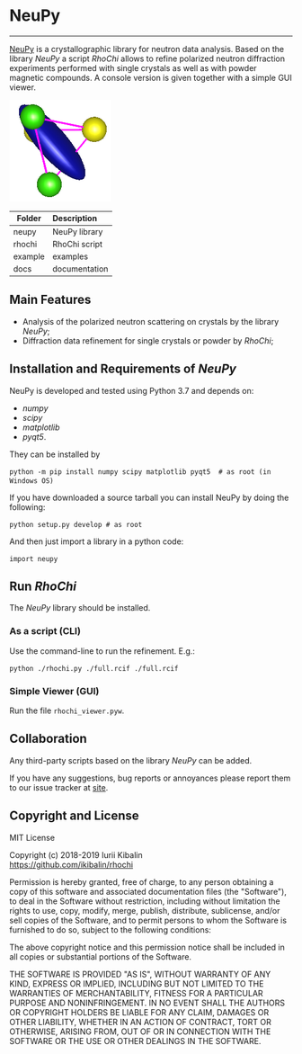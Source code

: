 # NeuPy 
***

[NeuPy] is a crystallographic library for neutron data analysis. Based on the library *NeuPy* a script *RhoChi* allows to refine polarized neutron diffraction experiments performed with single crystals as well as with powder magnetic compounds. A console version is given together with a simple GUI viewer. 

<img src="rhochi/f_icon/smm.png">



 Folder    |  Description
 -----     |  :--------
 neupy     |  NeuPy library 
 rhochi    |  RhoChi script 
 example   |  examples
 docs      |  documentation

## Main Features


 - Analysis of the polarized neutron scattering on crystals by the library *NeuPy*;
 - Diffraction data refinement for single crystals or powder by *RhoChi*;
 
## Installation and Requirements of *NeuPy*

NeuPy is developed and tested using Python 3.7 and depends on:

- *numpy* 
- *scipy*
- *matplotlib*
- *pyqt5*.

They can be installed by
```
python -m pip install numpy scipy matplotlib pyqt5  # as root (in Windows OS)
```

If you have downloaded a source tarball you can install NeuPy by doing the following:
```
python setup.py develop # as root 
```

And then just import a library in a python code:
```
import neupy
```


## Run *RhoChi*

The *NeuPy* library should be installed.

### As a script (CLI) 
Use the command-line to run the refinement. E.g.:
```
python ./rhochi.py ./full.rcif ./full.rcif
```

### Simple Viewer (GUI) 
Run the file `rhochi_viewer.pyw`.

## Collaboration

Any third-party scripts based on the library *NeuPy* can be added.

If you have any suggestions, bug reports or annoyances please report them to our issue tracker at [site][NeuPy].

## Copyright and License

MIT License

Copyright (c) 2018-2019 Iurii Kibalin   
https://github.com/ikibalin/rhochi

Permission is hereby granted, free of charge, to any person obtaining a copy
of this software and associated documentation files (the "Software"), to deal
in the Software without restriction, including without limitation the rights
to use, copy, modify, merge, publish, distribute, sublicense, and/or sell
copies of the Software, and to permit persons to whom the Software is
furnished to do so, subject to the following conditions:

The above copyright notice and this permission notice shall be included in all
copies or substantial portions of the Software.

THE SOFTWARE IS PROVIDED "AS IS", WITHOUT WARRANTY OF ANY KIND, EXPRESS OR
IMPLIED, INCLUDING BUT NOT LIMITED TO THE WARRANTIES OF MERCHANTABILITY,
FITNESS FOR A PARTICULAR PURPOSE AND NONINFRINGEMENT. IN NO EVENT SHALL THE
AUTHORS OR COPYRIGHT HOLDERS BE LIABLE FOR ANY CLAIM, DAMAGES OR OTHER
LIABILITY, WHETHER IN AN ACTION OF CONTRACT, TORT OR OTHERWISE, ARISING FROM,
OUT OF OR IN CONNECTION WITH THE SOFTWARE OR THE USE OR OTHER DEALINGS IN THE
SOFTWARE.

[NeuPy]: https://github.com/ikibalin/neupy "GitHub link on NeuPy"